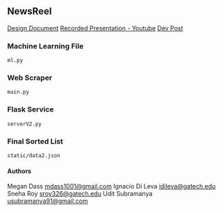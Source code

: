 ## NewsReel
[Design Document](https://drive.google.com/file/d/1pTJ9m88R7vYW9w-dqvYAWBwB5jZeFq-i/view?usp=sharing)
[Recorded Presentation - Youtube](https://youtu.be/zwVNGKJj6lw)
[Dev Post]()

### Machine Learning File 
`ml.py`
### Web Scraper
`main.py`

### Flask Service
`serverV2.py`

### Final Sorted List
`static/data2.json`

#### Authors
Megan Dass <mdass1001@gmail.com>
Ignacio Di Leva <idileva@gatech.edu>
Sneha Roy <sroy326@gatech.edu>
Udit Subramanya <usubramanya91@gmail.com>

